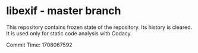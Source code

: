 # libexif - master branch

This repository contains frozen state of the repository.
Its history is cleared. It is used only for static code
analysis with Codacy.

Commit Time: 1708067592